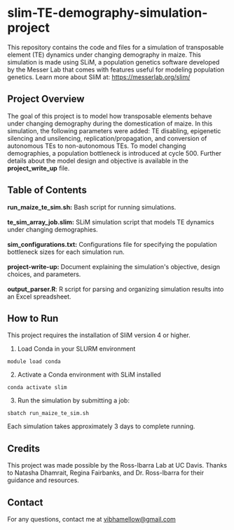 # slim-TE-demography-simulation-project

This repository contains the code and files for a simulation of transposable element (TE) dynamics under changing demography in maize. This simulation is made using SLiM, a population genetics software developed by the Messer Lab that comes with features useful for modeling population genetics. Learn more about SliM at: https://messerlab.org/slim/<br>

## Project Overview
The goal of this project is to model how transposable elements behave under changing demography during the domestication of maize. In this simulation, the following parameters were added: TE disabling, epigenetic silencing and unsilencing, replication/propagation, and conversion of autonomous TEs to non-autonomous TEs. To model changing demographies, a population bottleneck is introduced at cycle 500. Further details about the model design and objective is available in the **project_write_up** file.


## Table of Contents
**run_maize_te_sim.sh:** Bash script for running simulations.<br><br>
**te_sim_array_job.slim:** SLiM simulation script that models TE dynamics under changing demographies.<br><br>
**sim_configurations.txt:** Configurations file for specifying the population bottleneck sizes for each simulation run.<br><br>
**project-write-up:** Document explaining the simulation's objective, design choices, and parameters.<br><br>
**output_parser.R**: R script for parsing and organizing simulation results into an Excel spreadsheet.

## How to Run
This project requires the installation of SliM version 4 or higher.

1. Load Conda in your SLURM environment
```
module load conda
```
2. Activate a Conda environment with SLiM installed
```
conda activate slim
```
3. Run the simulation by submitting a job:
```
sbatch run_maize_te_sim.sh
```
Each simulation takes approximately 3 days to complete running.

## Credits
This project was made possible by the Ross-Ibarra Lab at UC Davis. Thanks to Natasha Dhamrait, Regina Fairbanks, and Dr. Ross-Ibarra for their guidance and resources.

## Contact
For any questions, contact me at vibhamellow@gmail.com





